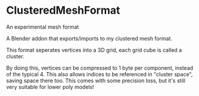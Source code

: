 # ClusteredMeshFormat
An experimental mesh format


A Blender addon that exports/imports to my clustered mesh format.


This format seperates vertices into a 3D grid, each grid cube is called a cluster. 


By doing this, vertices can be compressed to 1 byte per component, instead of the typical 4. This also allows indices to be referenced in "cluster space", saving space there too. This comes with some precision loss, but it's still very suitable for lower poly models!
